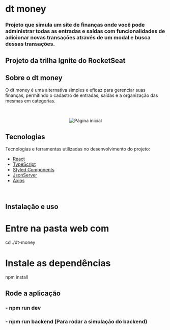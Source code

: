# dt money

### Projeto que simula um site de finanças onde você pode administrar todas as entradas e saídas com funcionalidades de adicionar novas transações através de um modal e busca dessas transações.

## Projeto da trilha Ignite do RocketSeat

## Sobre o dt money

O dt money é uma alternativa simples e eficaz para gerenciar suas finanças, permitindo o cadastro de entradas, saídas e a organização das mesmas em categorias.

<br>

<p align="center">
  <img src="https://github.com/robsu17/project-dt-money/assets/105562688/3cdfaf06-a5f8-498c-938d-fb7daf808a2e" alt="Página inicial">
</p>

## Tecnologias

Tecnologias e ferramentas utilizadas no desenvolvimento do projeto:

- [React](https://reactjs.org/)
- [TypeScript](https://www.typescriptlang.org/)
- [Styled Components](https://styled-components.com/)
- [JsonServer](https://www.npmjs.com/package/json-server)
- [Axios](https://github.com/axios/axios)

<br>

## Instalação e uso

# Entre na pasta web com 
cd ./dt-money

# Instale as dependências
npm install

## Rode a aplicação
### - npm run dev
### - npm run backend (Para rodar a simulação do backend)


